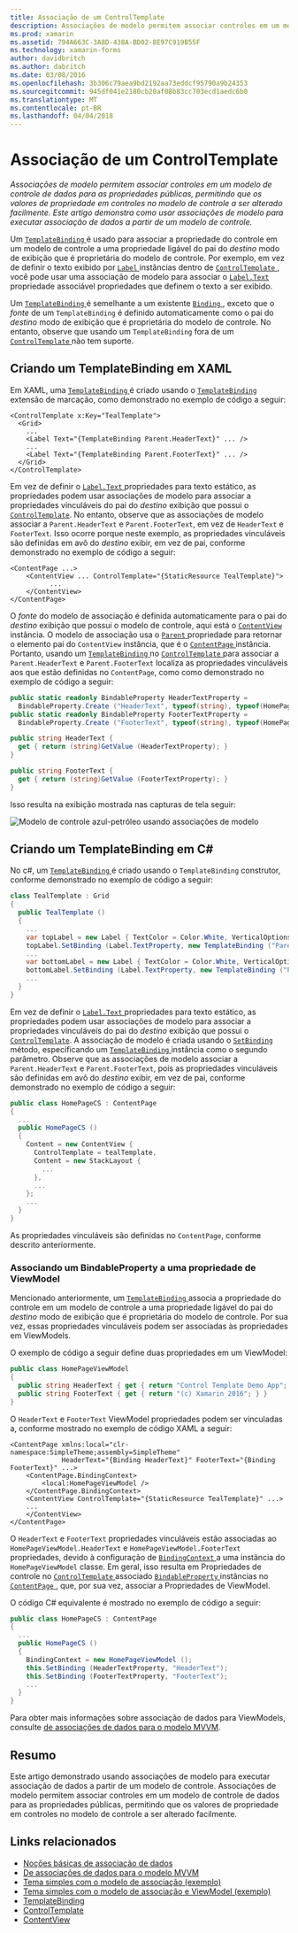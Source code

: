 ```yaml
---
title: Associação de um ControlTemplate
description: Associações de modelo permitem associar controles em um modelo de controle de dados para as propriedades públicas, permitindo que os valores de propriedade em controles no modelo de controle a ser alterado facilmente. Este artigo demonstra como usar associações de modelo para executar associação de dados a partir de um modelo de controle.
ms.prod: xamarin
ms.assetid: 794A663C-3A8D-438A-BD02-8E97C919B55F
ms.technology: xamarin-forms
author: davidbritch
ms.author: dabritch
ms.date: 03/08/2016
ms.openlocfilehash: 3b306c79aea9bd2192aa73eddcf95790a9b24353
ms.sourcegitcommit: 945df041e2180cb20af08b83cc703ecd1aedc6b0
ms.translationtype: MT
ms.contentlocale: pt-BR
ms.lasthandoff: 04/04/2018
---
```

# <a name="binding-from-a-controltemplate"></a>Associação de um ControlTemplate

_Associações de modelo permitem associar controles em um modelo de controle de dados para as propriedades públicas, permitindo que os valores de propriedade em controles no modelo de controle a ser alterado facilmente. Este artigo demonstra como usar associações de modelo para executar associação de dados a partir de um modelo de controle._

Um [ `TemplateBinding` ](https://developer.xamarin.com/api/type/Xamarin.Forms.TemplateBinding/) é usado para associar a propriedade do controle em um modelo de controle a uma propriedade ligável do pai do *destino* modo de exibição que é proprietária do modelo de controle. Por exemplo, em vez de definir o texto exibido por [ `Label` ](https://developer.xamarin.com/api/type/Xamarin.Forms.Label/) instâncias dentro de [ `ControlTemplate` ](https://developer.xamarin.com/api/type/Xamarin.Forms.ControlTemplate/), você pode usar uma associação de modelo para associar o [ `Label.Text` ](https://developer.xamarin.com/api/property/Xamarin.Forms.Label.Text/) propriedade associável propriedades que definem o texto a ser exibido.

Um [ `TemplateBinding` ](https://developer.xamarin.com/api/type/Xamarin.Forms.TemplateBinding/) é semelhante a um existente [ `Binding` ](https://developer.xamarin.com/api/type/Xamarin.Forms.Binding/), exceto que o *fonte* de um `TemplateBinding` é definido automaticamente como o pai do *destino* modo de exibição que é proprietária do modelo de controle. No entanto, observe que usando um `TemplateBinding` fora de um [ `ControlTemplate` ](https://developer.xamarin.com/api/type/Xamarin.Forms.ControlTemplate/) não tem suporte.

## <a name="creating-a-templatebinding-in-xaml"></a>Criando um TemplateBinding em XAML

Em XAML, uma [ `TemplateBinding` ](https://developer.xamarin.com/api/type/Xamarin.Forms.TemplateBinding/) é criado usando o [ `TemplateBinding` ](https://developer.xamarin.com/api/type/Xamarin.Forms.Xaml.TemplateBindingExtension/) extensão de marcação, como demonstrado no exemplo de código a seguir:

```xaml
<ControlTemplate x:Key="TealTemplate">
  <Grid>
    ...
    <Label Text="{TemplateBinding Parent.HeaderText}" ... />
    ...
    <Label Text="{TemplateBinding Parent.FooterText}" ... />
  </Grid>
</ControlTemplate>
```

Em vez de definir o [ `Label.Text` ](https://developer.xamarin.com/api/property/Xamarin.Forms.Label.Text/) propriedades para texto estático, as propriedades podem usar associações de modelo para associar a propriedades vinculáveis do pai do *destino* exibição que possui o [ `ControlTemplate`](https://developer.xamarin.com/api/type/Xamarin.Forms.ControlTemplate/). No entanto, observe que as associações de modelo associar a `Parent.HeaderText` e `Parent.FooterText`, em vez de `HeaderText` e `FooterText`. Isso ocorre porque neste exemplo, as propriedades vinculáveis são definidas em avô do *destino* exibir, em vez de pai, conforme demonstrado no exemplo de código a seguir:

```xaml
<ContentPage ...>
    <ContentView ... ControlTemplate="{StaticResource TealTemplate}">
          ...
    </ContentView>
</ContentPage>
```

O *fonte* do modelo de associação é definida automaticamente para o pai do *destino* exibição que possui o modelo de controle, aqui está o [ `ContentView` ](https://developer.xamarin.com/api/type/Xamarin.Forms.ContentView/) instância. O modelo de associação usa o [ `Parent` ](https://developer.xamarin.com/api/property/Xamarin.Forms.Element.Parent/) propriedade para retornar o elemento pai do `ContentView` instância, que é o [ `ContentPage` ](https://developer.xamarin.com/api/type/Xamarin.Forms.ContentPage/) instância. Portanto, usando um [ `TemplateBinding` ](https://developer.xamarin.com/api/type/Xamarin.Forms.TemplateBinding/) no [ `ControlTemplate` ](https://developer.xamarin.com/api/type/Xamarin.Forms.ControlTemplate/) para associar a `Parent.HeaderText` e `Parent.FooterText` localiza as propriedades vinculáveis aos que estão definidas no `ContentPage`, como como demonstrado no exemplo de código a seguir:

```csharp
public static readonly BindableProperty HeaderTextProperty =
  BindableProperty.Create ("HeaderText", typeof(string), typeof(HomePage), "Control Template Demo App");
public static readonly BindableProperty FooterTextProperty =
  BindableProperty.Create ("FooterText", typeof(string), typeof(HomePage), "(c) Xamarin 2016");

public string HeaderText {
  get { return (string)GetValue (HeaderTextProperty); }
}

public string FooterText {
  get { return (string)GetValue (FooterTextProperty); }
}
```

Isso resulta na exibição mostrada nas capturas de tela seguir:

![](template-binding-images/teal-theme.png "Modelo de controle azul-petróleo usando associações de modelo")

## <a name="creating-a-templatebinding-in-c35"></a>Criando um TemplateBinding em C&#35;

No c#, um [ `TemplateBinding` ](https://developer.xamarin.com/api/type/Xamarin.Forms.TemplateBinding/) é criado usando o `TemplateBinding` construtor, conforme demonstrado no exemplo de código a seguir:

```csharp
class TealTemplate : Grid
{
  public TealTemplate ()
  {
    ...
    var topLabel = new Label { TextColor = Color.White, VerticalOptions = LayoutOptions.Center };
    topLabel.SetBinding (Label.TextProperty, new TemplateBinding ("Parent.HeaderText"));
    ...
    var bottomLabel = new Label { TextColor = Color.White, VerticalOptions = LayoutOptions.Center };
    bottomLabel.SetBinding (Label.TextProperty, new TemplateBinding ("Parent.FooterText"));
    ...
  }
}
```

Em vez de definir o [ `Label.Text` ](https://developer.xamarin.com/api/property/Xamarin.Forms.Label.Text/) propriedades para texto estático, as propriedades podem usar associações de modelo para associar a propriedades vinculáveis do pai do *destino* exibição que possui o [ `ControlTemplate`](https://developer.xamarin.com/api/type/Xamarin.Forms.ControlTemplate/). A associação de modelo é criada usando o [ `SetBinding` ](https://developer.xamarin.com/api/member/Xamarin.Forms.BindableObject.SetBinding/p/Xamarin.Forms.BindableProperty/Xamarin.Forms.BindingBase/) método, especificando um [ `TemplateBinding` ](https://developer.xamarin.com/api/type/Xamarin.Forms.TemplateBinding/) instância como o segundo parâmetro. Observe que as associações de modelo associar a `Parent.HeaderText` e `Parent.FooterText`, pois as propriedades vinculáveis são definidas em avô do *destino* exibir, em vez de pai, conforme demonstrado no exemplo de código a seguir:

```csharp
public class HomePageCS : ContentPage
{
  ...
  public HomePageCS ()
  {
    Content = new ContentView {
      ControlTemplate = tealTemplate,
      Content = new StackLayout {
        ...
      },
      ...
    };
    ...
  }
}
```

As propriedades vinculáveis são definidas no `ContentPage`, conforme descrito anteriormente.

### <a name="binding-a-bindableproperty-to-a-viewmodel-property"></a>Associando um BindableProperty a uma propriedade de ViewModel

Mencionado anteriormente, um [ `TemplateBinding` ](https://developer.xamarin.com/api/type/Xamarin.Forms.TemplateBinding/) associa a propriedade do controle em um modelo de controle a uma propriedade ligável do pai do *destino* modo de exibição que é proprietária do modelo de controle. Por sua vez, essas propriedades vinculáveis podem ser associadas às propriedades em ViewModels.

O exemplo de código a seguir define duas propriedades em um ViewModel:

```csharp
public class HomePageViewModel
{
  public string HeaderText { get { return "Control Template Demo App"; } }
  public string FooterText { get { return "(c) Xamarin 2016"; } }
}
```

O `HeaderText` e `FooterText` ViewModel propriedades podem ser vinculadas a, conforme mostrado no exemplo de código XAML a seguir:

```xaml
<ContentPage xmlns:local="clr-namespace:SimpleTheme;assembly=SimpleTheme"
             HeaderText="{Binding HeaderText}" FooterText="{Binding FooterText}" ...>
    <ContentPage.BindingContext>
        <local:HomePageViewModel />
    </ContentPage.BindingContext>
    <ContentView ControlTemplate="{StaticResource TealTemplate}" ...>
    ...
    </ContentView>
</ContentPage>
```

O `HeaderText` e `FooterText` propriedades vinculáveis estão associadas ao `HomePageViewModel.HeaderText` e `HomePageViewModel.FooterText` propriedades, devido à configuração de [ `BindingContext` ](https://developer.xamarin.com/api/property/Xamarin.Forms.BindableObject.BindingContext/) a uma instância do `HomePageViewModel` classe. Em geral, isso resulta em Propriedades de controle no [ `ControlTemplate` ](https://developer.xamarin.com/api/type/Xamarin.Forms.ControlTemplate/) associado [ `BindableProperty` ](https://developer.xamarin.com/api/type/Xamarin.Forms.BindableProperty/) instâncias no [ `ContentPage` ](https://developer.xamarin.com/api/type/Xamarin.Forms.ContentPage/), que, por sua vez, associar a Propriedades de ViewModel.

O código C# equivalente é mostrado no exemplo de código a seguir:

```csharp
public class HomePageCS : ContentPage
{
  ...
  public HomePageCS ()
  {
    BindingContext = new HomePageViewModel ();
    this.SetBinding (HeaderTextProperty, "HeaderText");
    this.SetBinding (FooterTextProperty, "FooterText");
    ...
  }
}
```

Para obter mais informações sobre associação de dados para ViewModels, consulte [de associações de dados para o modelo MVVM](~/xamarin-forms/xaml/xaml-basics/data-bindings-to-mvvm.md).

## <a name="summary"></a>Resumo

Este artigo demonstrado usando associações de modelo para executar associação de dados a partir de um modelo de controle. Associações de modelo permitem associar controles em um modelo de controle de dados para as propriedades públicas, permitindo que os valores de propriedade em controles no modelo de controle a ser alterado facilmente.



## <a name="related-links"></a>Links relacionados

- [Noções básicas de associação de dados](~/xamarin-forms/xaml/xaml-basics/data-binding-basics.md)
- [De associações de dados para o modelo MVVM](~/xamarin-forms/xaml/xaml-basics/data-bindings-to-mvvm.md)
- [Tema simples com o modelo de associação (exemplo)](https://developer.xamarin.com/samples/xamarin-forms/templates/controltemplates/simplethemewithtemplatebinding/)
- [Tema simples com o modelo de associação e ViewModel (exemplo)](https://developer.xamarin.com/samples/xamarin-forms/templates/controltemplates/simplethemewithtemplatebindingandviewmodel/)
- [TemplateBinding](https://developer.xamarin.com/api/type/Xamarin.Forms.TemplateBinding/)
- [ControlTemplate](https://developer.xamarin.com/api/type/Xamarin.Forms.ControlTemplate/)
- [ContentView](https://developer.xamarin.com/api/type/Xamarin.Forms.ContentView/)
